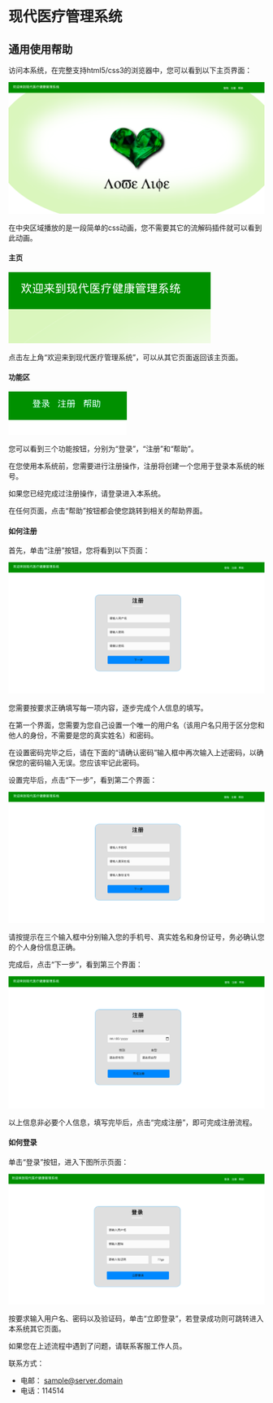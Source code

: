 # 现代医疗管理系统 

## 通用使用帮助

访问本系统，在完整支持html5/css3的浏览器中，您可以看到以下主页界面：

![image-20210620213357981](help-register.assets/image-20210620213357981.png)

在中央区域播放的是一段简单的css动画，您不需要其它的流解码插件就可以看到此动画。

#### 主页

![](help-register.assets/image-20210620213923487.png)

点击左上角“欢迎来到现代医疗管理系统”，可以从其它页面返回该主页面。

#### 功能区

![image-20210620222131038](help-register.assets/image-20210620222131038.png)

您可以看到三个功能按钮，分别为“登录”，“注册”和“帮助”。

在您使用本系统前，您需要进行注册操作，注册将创建一个您用于登录本系统的帐号。

如果您已经完成过注册操作，请登录进入本系统。

在任何页面，点击“帮助”按钮都会使您跳转到相关的帮助界面。

#### 如何注册

首先，单击“注册”按钮，您将看到以下页面：

![image-20210620214837750](help-register.assets/image-20210620214837750.png)

您需要按要求正确填写每一项内容，逐步完成个人信息的填写。

在第一个界面，您需要为您自己设置一个唯一的用户名（该用户名只用于区分您和他人的身份，不需要是您的真实姓名）和密码。

在设置密码完毕之后，请在下面的“请确认密码”输入框中再次输入上述密码，以确保您的密码输入无误。您应该牢记此密码。

设置完毕后，点击“下一步”，看到第二个界面：

![image-20210620215609714](help-register.assets/image-20210620215609714.png)

请按提示在三个输入框中分别输入您的手机号、真实姓名和身份证号，务必确认您的个人身份信息正确。

完成后，点击“下一步”，看到第三个界面：

![image-20210620215743887](help-register.assets/image-20210620215743887.png)

以上信息非必要个人信息，填写完毕后，点击“完成注册”，即可完成注册流程。

#### 如何登录

单击“登录”按钮，进入下图所示页面：

![image-20210620222111033](help-register.assets/image-20210620222111033.png)

按要求输入用户名、密码以及验证码，单击“立即登录”，若登录成功则可跳转进入本系统其它页面。

如果您在上述流程中遇到了问题，请联系客服工作人员。



联系方式：

- 电邮： sample@server.domain
- 电话：114514
